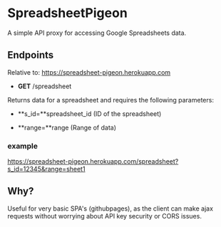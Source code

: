 # SpreadsheetPigeon
A simple API proxy for accessing Google Spreadsheets data.

## Endpoints 
Relative to: https://spreadsheet-pigeon.herokuapp.com

* **GET**  /spreadsheet

Returns data for a spreadsheet and requires the following parameters:

* **s_id=**spreadsheet_id (ID of the spreadsheet)

* **range=**range (Range of data)  

### example
https://spreadsheet-pigeon.herokuapp.com/spreadsheet?s_id=12345&range=sheet1

## Why?
Useful for very basic SPA's (githubpages), as the client can make ajax requests without worrying about API key security or CORS issues.  
